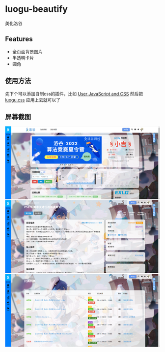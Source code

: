 # luogu-beautify
美化洛谷

## Features
 - 全页面背景图片
 - 半透明卡片
 - 圆角

## 使用方法
先下个可以添加自制css的插件，比如 [User JavaScript and CSS](https://chrome.google.com/webstore/detail/nbhcbdghjpllgmfilhnhkllmkecfmpld)
然后把 [luogu.css](luogu.css) 应用上去就可以了

## 屏幕截图
![](Screenshot_2.png)
![](Screenshot_4.png)
![](Screenshot_5.png)
